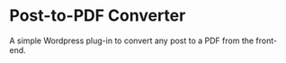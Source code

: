 # Post-to-PDF Converter
A simple Wordpress plug-in to convert any post to a PDF from the front-end.
